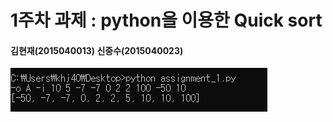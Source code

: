 1주차 과제 : python을 이용한 Quick sort
===
#### 김현재(2015040013) 신중수(2015040023)
![img](./assignment_1/result1.png)
